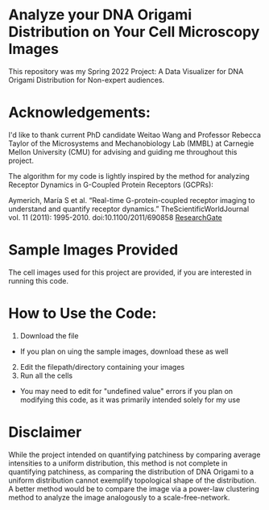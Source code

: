 # Analyze your DNA Origami Distribution on Your Cell Microscopy Images
This repository was my Spring 2022 Project: A Data Visualizer for DNA Origami Distribution for Non-expert audiences.

# Acknowledgements:
I'd like to thank current PhD candidate Weitao Wang and Professor Rebecca Taylor of the Microsystems and Mechanobiology Lab (MMBL) at Carnegie Mellon University (CMU) for advising and guiding me throughout this project.

The algorithm for my code is lightly inspired by the method for analyzing Receptor Dynamics in G-Coupled Protein Receptors (GCPRs):

Aymerich, María S et al. “Real-time G-protein-coupled receptor imaging to understand and quantify receptor dynamics.” TheScientificWorldJournal vol. 11 (2011): 1995-2010. doi:10.1100/2011/690858 [ResearchGate](https://www.researchgate.net/publication/51834317_Real-Time_G-Protein-Coupled_Receptor_Imaging_to_Understand_and_Quantify_Receptor_Dynamics)

# Sample Images Provided
The cell images used for this project are provided, if you are interested in running this code.

# How to Use the Code:
1. Download the file
- If you plan on uing the sample images, download these as well
2. Edit the filepath/directory containing your images
3. Run all the cells
- You may need to edit for "undefined value" errors if you plan on modifying this code, as it was primarily intended solely for my use

# Disclaimer
While the project intended on quantifying patchiness by comparing average intensities to a uniform distribution, this method is not complete in quantifying patchiness, as comparing the distribution of DNA Origami to a uniform distribution cannot exemplify topological shape of the distribution. A better method would be to compare the image via a power-law clustering method to analyze the image analogously to a scale-free-network.

